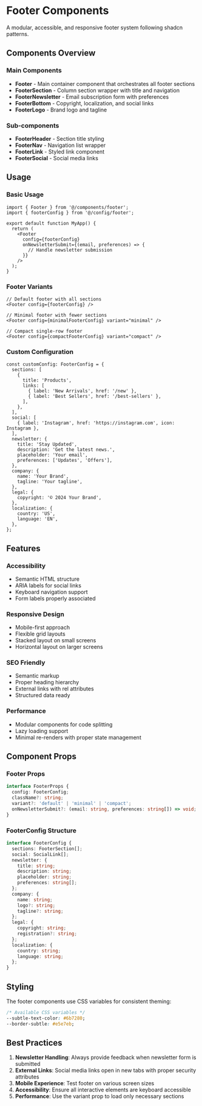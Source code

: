 # Footer Components

A modular, accessible, and responsive footer system following shadcn patterns.

## Components Overview

### Main Components

- **Footer** - Main container component that orchestrates all footer sections
- **FooterSection** - Column section wrapper with title and navigation
- **FooterNewsletter** - Email subscription form with preferences
- **FooterBottom** - Copyright, localization, and social links
- **FooterLogo** - Brand logo and tagline

### Sub-components

- **FooterHeader** - Section title styling
- **FooterNav** - Navigation list wrapper
- **FooterLink** - Styled link component
- **FooterSocial** - Social media links

## Usage

### Basic Usage

```tsx
import { Footer } from '@/components/footer';
import { footerConfig } from '@/config/footer';

export default function MyApp() {
  return (
    <Footer 
      config={footerConfig}
      onNewsletterSubmit={(email, preferences) => {
        // Handle newsletter submission
      }}
    />
  );
}
```

### Footer Variants

```tsx
// Default footer with all sections
<Footer config={footerConfig} />

// Minimal footer with fewer sections
<Footer config={minimalFooterConfig} variant="minimal" />

// Compact single-row footer
<Footer config={compactFooterConfig} variant="compact" />
```

### Custom Configuration

```tsx
const customConfig: FooterConfig = {
  sections: [
    {
      title: 'Products',
      links: [
        { label: 'New Arrivals', href: '/new' },
        { label: 'Best Sellers', href: '/best-sellers' },
      ],
    },
  ],
  social: [
    { label: 'Instagram', href: 'https://instagram.com', icon: Instagram },
  ],
  newsletter: {
    title: 'Stay Updated',
    description: 'Get the latest news.',
    placeholder: 'Your email',
    preferences: ['Updates', 'Offers'],
  },
  company: {
    name: 'Your Brand',
    tagline: 'Your tagline',
  },
  legal: {
    copyright: '© 2024 Your Brand',
  },
  localization: {
    country: 'US',
    language: 'EN',
  },
};
```

## Features

### Accessibility
- Semantic HTML structure
- ARIA labels for social links
- Keyboard navigation support
- Form labels properly associated

### Responsive Design
- Mobile-first approach
- Flexible grid layouts
- Stacked layout on small screens
- Horizontal layout on larger screens

### SEO Friendly
- Semantic markup
- Proper heading hierarchy
- External links with rel attributes
- Structured data ready

### Performance
- Modular components for code splitting
- Lazy loading support
- Minimal re-renders with proper state management

## Component Props

### Footer Props
```typescript
interface FooterProps {
  config: FooterConfig;
  className?: string;
  variant?: 'default' | 'minimal' | 'compact';
  onNewsletterSubmit?: (email: string, preferences: string[]) => void;
}
```

### FooterConfig Structure
```typescript
interface FooterConfig {
  sections: FooterSection[];
  social: SocialLink[];
  newsletter: {
    title: string;
    description: string;
    placeholder: string;
    preferences: string[];
  };
  company: {
    name: string;
    logo?: string;
    tagline?: string;
  };
  legal: {
    copyright: string;
    registration?: string;
  };
  localization: {
    country: string;
    language: string;
  };
}
```

## Styling

The footer components use CSS variables for consistent theming:

```css
/* Available CSS variables */
--subtle-text-color: #6b7280;
--border-subtle: #e5e7eb;
```

## Best Practices

1. **Newsletter Handling**: Always provide feedback when newsletter form is submitted
2. **External Links**: Social media links open in new tabs with proper security attributes
3. **Mobile Experience**: Test footer on various screen sizes
4. **Accessibility**: Ensure all interactive elements are keyboard accessible
5. **Performance**: Use the variant prop to load only necessary sections